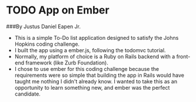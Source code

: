 # TODO App on Ember
###By Justus Daniel Eapen Jr.

+ This is a simple To-Do list application designed to satisfy the Johns Hopkins coding challenge.
+ I built the app using a ember.js, following the todomvc tutorial.
+ Normally, my platform of choice is a Ruby on Rails backend with a front-end framework (like Zurb Foundation).
+ I chose to use ember for this coding challenge because the requirements were so simple that building the app in Rails would have taught me nothing I didn't already know. I wanted to take this as an opportunity to learn something new, and ember was the perfect candidate.
